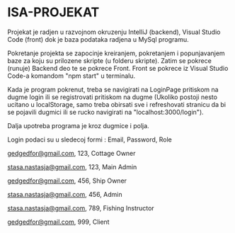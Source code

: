 # ISA-PROJEKAT
Projekat je radjen u razvojnom okruzenju IntelliJ (backend), Visual Studio Code (front) dok je baza podataka radjena u MySql programu.

Pokretanje projekta se zapocinje kreiranjem, pokretanjem i popunjavanjem baze za koju su prilozene skripte (u folderu skripte). Zatim se pokrece (runuje) Backend deo te se pokrece Front. Front se pokrece iz Visual Studio Code-a komandom "npm start" u terminalu.

Kada je program pokrenut, treba se navigirati na LoginPage pritiskom na dugme login ili se registrovati pritiskom na dugme (Ukoliko postoji nesto ucitano u localStorage, samo treba obirsati sve i refreshovati stranicu da bi se pojavili dugmici ili se rucko navigirati na "localhost:3000/login").

Dalja upotreba programa je kroz dugmice i polja.

Login podaci su u sledecoj formi : Email, Password, Role

gedgedfor@gmail.com, 123, Cottage Owner

stasa.nastasja@gmail.com, 123, Main Admin

gedgedfor@gmail.com, 456, Ship Owner

stasa.nastasja@gmail.com, 456, Admin

stasa.nastasja@gmail.com, 789, Fishing Instructor

gedgedfor@gmail.com, 999, Client

